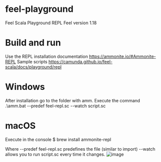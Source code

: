 # feel-playground
Feel Scala Playground REPL
Feel version 1.18
# Build and run
Use the REPL installation documentation https://ammonite.io/#Ammonite-REPL 
Sample scripts https://camunda.github.io/feel-scala/docs/playground/repl

# Windows
After installation go to the folder with amm. Execute the command .\amm.bat --predef feel-repl.sc --watch script.sc

# macOS
Execute in the console
$ brew install ammonite-repl

Where --predef feel-repl.sc predefines the file (similar to import)
--watch allows you to run script.sc every time it changes.
![image](https://github.com/user-attachments/assets/e6809d0e-024f-45e8-930f-1d8fdf6d571a)
